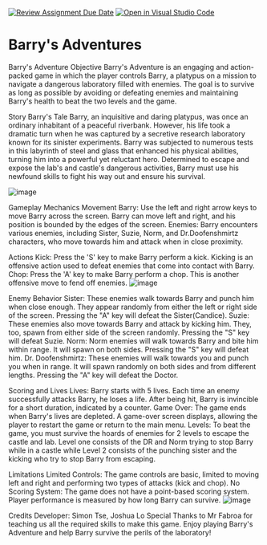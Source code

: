 [![Review Assignment Due Date](https://classroom.github.com/assets/deadline-readme-button-24ddc0f5d75046c5622901739e7c5dd533143b0c8e959d652212380cedb1ea36.svg)](https://classroom.github.com/a/B2OnycBl)
[![Open in Visual Studio Code](https://classroom.github.com/assets/open-in-vscode-718a45dd9cf7e7f842a935f5ebbe5719a5e09af4491e668f4dbf3b35d5cca122.svg)](https://classroom.github.com/online_ide?assignment_repo_id=15157894&assignment_repo_type=AssignmentRepo)
# Barry's Adventures 

Barry's Adventure
Objective
Barry's Adventure is an engaging and action-packed game in which the player controls Barry, a platypus on a mission to navigate a dangerous laboratory filled with enemies. The goal is to survive as long as possible by avoiding or defeating enemies and maintaining Barry's health to beat the two levels and the game.

Story
Barry's Tale
Barry, an inquisitive and daring platypus, was once an ordinary inhabitant of a peaceful riverbank. However, his life took a dramatic turn when he was captured by a secretive research laboratory known for its sinister experiments. Barry was subjected to numerous tests in this labyrinth of steel and glass that enhanced his physical abilities, turning him into a powerful yet reluctant hero. Determined to escape and expose the lab's and castle's dangerous activities, Barry must use his newfound skills to fight his way out and ensure his survival.

![image](https://github.com/SACHSTech/processing-cpt-simon/assets/159297823/6e3bb9ac-2be1-44fe-a172-4711633d0f09)

Gameplay Mechanics
Movement
Barry: Use the left and right arrow keys to move Barry across the screen. Barry can move left and right, and his position is bounded by the edges of the screen.
Enemies: Barry encounters various enemies, including Sister, Suzie, Norm, and Dr.Doofenshmirtz characters, who move towards him and attack when in close proximity.

Actions
Kick: Press the 'S' key to make Barry perform a kick. Kicking is an offensive action used to defeat enemies that come into contact with Barry.
Chop: Press the 'A' key to make Barry perform a chop. This is another offensive move to fend off enemies.
![image](https://github.com/SACHSTech/processing-cpt-simon/assets/159297823/a8eb18c7-c9bf-456c-b306-3640d88cf0e8)



Enemy Behavior
Sister: These enemies walk towards Barry and punch him when close enough. They appear randomly from either the left or right side of the screen. Pressing the "A" key will defeat the Sister(Candice).
Suzie: These enemies also move towards Barry and attack by kicking him. They, too, spawn from either side of the screen randomly. Pressing the "S" key will defeat Suzie.
Norm: Norm enemies will walk towards Barry and bite him within range. It will spawn on both sides. Pressing the "S" key will defeat him.
Dr. Doofenshmirtz: These enemies will walk towards you and punch you when in range. It will spawn randomly on both sides and from different lengths. Pressing the "A" key will defeat the Doctor.

Scoring and Lives
Lives: Barry starts with 5 lives. Each time an enemy successfully attacks Barry, he loses a life. After being hit, Barry is invincible for a short duration, indicated by a counter.
Game Over: The game ends when Barry's lives are depleted. A game-over screen displays, allowing the player to restart the game or return to the main menu.
Levels: To beat the game, you must survive the hoards of enemies for 2 levels to escape the castle and lab.
Level one consists of the DR and Norm trying to stop Barry while in a castle while Level 2 consists of the punching sister and the kicking who try to stop Barry from escaping.

Limitations
Limited Controls: The game controls are basic, limited to moving left and right and performing two types of attacks (kick and chop).
No Scoring System: The game does not have a point-based scoring system. Player performance is measured by how long Barry can survive.
![image](https://github.com/SACHSTech/processing-cpt-simon/assets/159297823/85edca01-a0d4-4564-9d58-2f467d17b3e4)

Credits
Developer: Simon Tse, Joshua Lo
Special Thanks to Mr Fabroa for teaching us all the required skills to make this game.
Enjoy playing Barry's Adventure and help Barry survive the perils of the laboratory!
